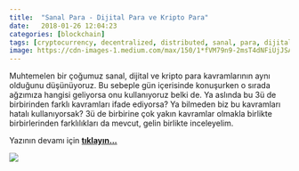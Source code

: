 ```yaml
---
title:  "Sanal Para - Dijital Para ve Kripto Para"
date:   2018-01-26 12:04:23
categories: [blockchain]
tags: [cryptocurrency, decentralized, distributed, sanal, para, dijital, kripto, distributed, legder, blockchain, bitcoin, block, blockchainturk, blockchainturk.net]
image: https://cdn-images-1.medium.com/max/150/1*fVM79n9-2msT4dNFiUjJSA.jpeg
---
```

Muhtemelen bir çoğumuz sanal, dijital ve kripto para kavramlarının aynı olduğunu düşünüyoruz. Bu sebeple gün içerisinde konuşurken o sırada ağzımıza hangisi geliyorsa onu kullanıyoruz belki de. Ya aslında bu 3ü de birbirinden farklı kavramları ifade ediyorsa? Ya bilmeden biz bu kavramları hatalı kullanıyorsak? 3ü de birbirine çok yakın kavramlar olmakla birlikte birbirlerinden farklılıkları da mevcut, gelin birlikte inceleyelim.  

Yazının devamı için 
<a style="font-weight:bold" href="https://medium.com/blockchainturk/8f1bdf5888df?utm_source=mehmetcemyucel.com&utm_medium=refferal&utm_campaign=blog" target="_blank">tıklayın...</a>

![](https://cdn-images-1.medium.com/max/800/1*fVM79n9-2msT4dNFiUjJSA.jpeg)